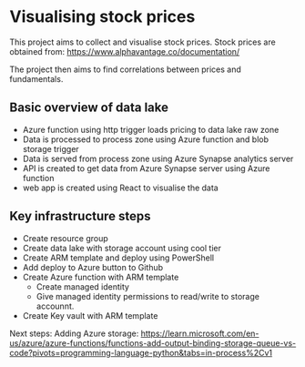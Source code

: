 # Visualising stock prices

This project aims to collect and visualise stock prices. Stock prices are obtained from: https://www.alphavantage.co/documentation/

The project then aims to find correlations between prices and fundamentals.

## Basic overview of data lake
 - Azure function using http trigger loads pricing to data lake raw zone
 - Data is processed to process zone using Azure function and blob storage trigger
 - Data is served from process zone using Azure Synapse analytics server
  - API is created to get data from Azure Synapse server using Azure function
  - web app is created using React to visualise the data

## Key infrastructure steps
 - Create resource group
 - Create data lake with storage account using cool tier
 - Create ARM template and deploy using PowerShell
 - Add deploy to Azure button to Github
 - Create Azure function with ARM template
    - Create managed identity
    - Give managed identity permissions to read/write to storage accounnt.
 - Create Key vault with ARM template

Next steps:
Adding Azure storage:
https://learn.microsoft.com/en-us/azure/azure-functions/functions-add-output-binding-storage-queue-vs-code?pivots=programming-language-python&tabs=in-process%2Cv1
